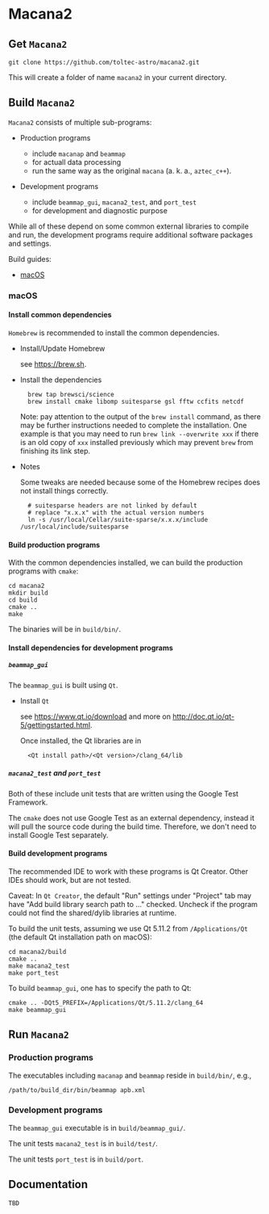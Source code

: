 # Macana2


## Get `Macana2`

    git clone https://github.com/toltec-astro/macana2.git

This will create a folder of name `macana2` in your current directory.


## Build `Macana2`

`Macana2` consists of multiple sub-programs:

* Production programs

    * include `macanap` and `beammap`
    * for actuall data processing
    * run the same way as the original `macana` (a. k. a., `aztec_c++`).

* Development programs

    * include `beammap_gui`, `macana2_test`, and `port_test`
    * for development and diagnostic purpose

While all of these depend on some common external libraries to compile and
run, the development programs require additional software packages and settings.

Build guides:

* [macOS](#macos)

### macOS

#### Install common dependencies

`Homebrew` is recommended to install the common dependencies.

* Install/Update Homebrew

    see <https://brew.sh>.

* Install the dependencies

        brew tap brewsci/science
        brew install cmake libomp suitesparse gsl fftw ccfits netcdf

    Note: pay attention to the output of the `brew install` command, as there
    may be further instructions needed to complete the installation. One
    example is that you may need to run `brew link --overwrite xxx` if there is
    an old copy of `xxx` installed previously which may prevent `brew` from
    finishing its link step.

* Notes

    Some tweaks are needed because some of the Homebrew recipes does not install
    things correctly.

        # suitesparse headers are not linked by default
        # replace "x.x.x" with the actual version numbers
        ln -s /usr/local/Cellar/suite-sparse/x.x.x/include /usr/local/include/suitesparse

#### Build production programs

With the common dependencies installed, we can build the production programs
with `cmake`:

    cd macana2
    mkdir build
    cd build
    cmake ..
    make

The binaries will be in `build/bin/`.

#### Install dependencies for development programs

##### `beammap_gui`

The `beammap_gui` is built using `Qt`.

* Install `Qt`

    see <https://www.qt.io/download> and more on <http://doc.qt.io/qt-5/gettingstarted.html>.

    Once installed, the Qt libraries are in

        <Qt install path>/<Qt version>/clang_64/lib

##### `macana2_test` and `port_test`

Both of these include unit tests that are written using the Google Test
Framework.

The `cmake` does not use Google Test as an external dependency, instead it will
pull the source code during the build time. Therefore, we don't need to install
Google Test separately.

#### Build development programs

The recommended IDE to work with these programs is Qt Creator. Other IDEs
should work, but are not tested.

Caveat: In `Qt Creator`, the default "Run" settings under "Project" tab may have "Add build library search path to ..." checked.
Uncheck if the program could not find the shared/dylib libraries at runtime.

To build the unit tests, assuming we use
Qt 5.11.2 from `/Applications/Qt` (the default Qt installation path on macOS):

    cd macana2/build
    cmake ..
    make macana2_test
    make port_test

To build `beammap_gui`, one has to specify the path to Qt:

    cmake .. -DQt5_PREFIX=/Applications/Qt/5.11.2/clang_64
    make beammap_gui

## Run `Macana2`

### Production programs

The executables including `macanap` and `beammap` reside in `build/bin/`, e.g.,

    /path/to/build_dir/bin/beammap apb.xml

### Development programs

The `beammap_gui` executable is in `build/beammap_gui/`.

The unit tests `macana2_test` is in `build/test/`.

The unit tests `port_test` is in `build/port`.


## Documentation

    TBD
